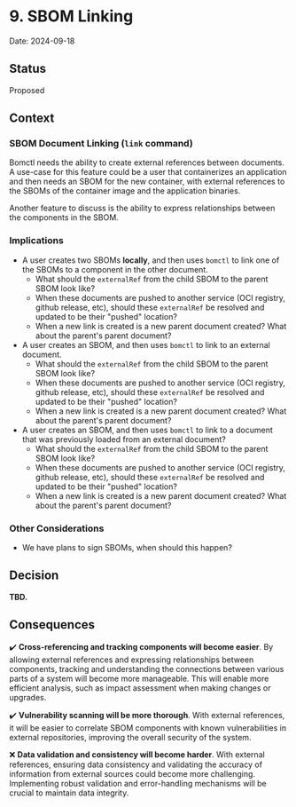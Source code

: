 <!--
This is a template for [Documenting Architecture Decisions - Michael Nygard](https://cognitect.com/blog/2011/11/15/documenting-architecture-decisions).

You can use [adr-tools](https://github.com/npryce/adr-tools) for managing the ADR files.

In each ADR file, write the following sections.
-->
# 9. SBOM Linking

Date: 2024-09-18

## Status
<!--
A decision may be "proposed" if the project stakeholders haven't agreed with it yet, or "accepted" once it is agreed.
If a later ADR changes or reverses a decision, it may be marked as "deprecated" or "superseded" with a reference to
its replacement.
-->
Proposed

## Context
<!--
This section describes the forces at play, including technological, political, social, and project local. These forces
are probably in tension, and should be called out as such. The language in this section is value-neutral. It is simply
describing facts.
-->

<!-- What is the issue that we're seeing that is motivating this decision or change? -->

### SBOM Document Linking (`link` command)

Bomctl needs the ability to create external references between documents. A use-case for this
feature could be a user that containerizes an application and then needs an SBOM for the new
container, with external references to the SBOMs of the container image and the application
binaries.

Another feature to discuss is the ability to express relationships between the components in the
SBOM.

### Implications

- A user creates two SBOMs __locally__, and then uses `bomctl` to link one of the SBOMs to a component
in the other document.
  - What should the `externalRef` from the child SBOM to the parent SBOM look like?
  - When these documents are pushed to another service (OCI registry, github release, etc), should these
    `externalRef` be resolved and updated to be their "pushed" location?
  - When a new link is created is a new parent document created? What about the parent's parent document?
- A user creates an SBOM, and then uses `bomctl` to link to an external document.
  - What should the `externalRef` from the child SBOM to the parent SBOM look like?
  - When these documents are pushed to another service (OCI registry, github release, etc), should these
    `externalRef` be resolved and updated to be their "pushed" location?
  - When a new link is created is a new parent document created? What about the parent's parent document?
- A user creates an SBOM, and then uses `bomctl` to link to a document that was previously loaded from
  an external document?
  - What should the `externalRef` from the child SBOM to the parent SBOM look like?
  - When these documents are pushed to another service (OCI registry, github release, etc), should these
    `externalRef` be resolved and updated to be their "pushed" location?
  - When a new link is created is a new parent document created? What about the parent's parent document?

### Other Considerations

- We have plans to sign SBOMs, when should this happen?

## Decision
<!--
This section describes our response to these forces. It is stated in full sentences, with active voice. "We will …"
-->

<!-- What is the change that we're proposing and/or doing? -->

__TBD.__

## Consequences
<!--
This section describes the resulting context, after applying the decision. All consequences should be listed here, not
just the "positive" ones. A particular decision may have positive, negative, and neutral consequences, but all of them
affect the team and project in the future.
-->

<!-- What becomes easier or more difficult to do because of this change? -->

:heavy_check_mark: __Cross-referencing and tracking components will become easier__. By allowing
external references and expressing relationships between components, tracking and understanding the
connections between various parts of a system will become more manageable. This will enable more
efficient analysis, such as impact assessment when making changes or upgrades.

:heavy_check_mark: __Vulnerability scanning will be more thorough__. With external references, it
will be easier to correlate SBOM components with known vulnerabilities in external repositories,
improving the overall security of the system.

:x: __Data validation and consistency will become harder__. With external references, ensuring data
consistency and validating the accuracy of information from external sources could become more
challenging. Implementing robust validation and error-handling mechanisms will be crucial to
maintain data integrity.
